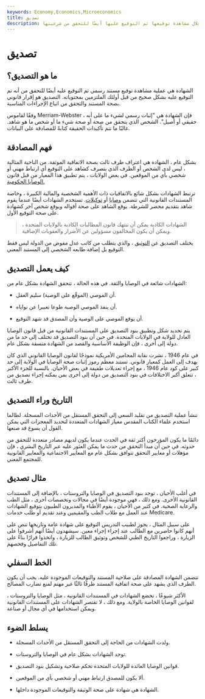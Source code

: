 ```yaml
---
keywords: Economy,Economics,Microeconomics
title: تصديق
description: التصديق في القانون هو عملية توثيق وثيقة رسمية من خلال مشاهدة توقيعها ثم التوقيع عليها أيضًا للتحقق من شرعيتها.
---
```


# تصديق
## ما هو التصديق؟

الشهادة هي عملية مشاهدة توقيع مستند رسمي ثم التوقيع عليه أيضًا للتحقق من أنه تم التوقيع عليه بشكل صحيح من قبل أولئك الملتزمين بمحتوياته. التصديق هو إقرار قانوني بصحة المستند والتحقق من اتباع الإجراءات المناسبة.

وفقًا لقاموس Merriam-Webster ، فإن الشهادة هي "إثبات رسمي لشيء ما على أنه حقيقي أو أصيل". الشخص الذي يتحقق من صحة أو صحة شيء ما أو شخص ما هو شاهد. غالبًا ما تتم تأكيدات الحقيقة كتابةً للمصادقة على البيانات.

## فهم المصادقة

بشكل عام ، الشهادة هي اعتراف طرف ثالث بصحة الاتفاقية الموثقة. من الناحية المثالية ، ليس لدى الشخص أو الطرف الذي يتصرف كشاهد على التوقيع أي ارتباط مهني أو شخصي بأي من الموقعين. في بعض الولايات ، يتم تطبيق هذا المعيار من قبل قانون [الوصايا الحكومية.](/probate)

ترتبط الشهادات بشكل شائع بالاتفاقيات ذات الأهمية الشخصية والمالية الكبيرة ، وخاصة المستندات القانونية التي تتضمن [وصايا](/will) أو [توكيلات](/powerofattorney). تستخدم الشهادات أيضًا عندما يقوم شاهد بتقديم محضر للشرطة. يوقع الشاهد على صحة أقواله ويوقع شخص آخر كشهادة على صحة التوقيع الأول.

> الشهادات الكاذبة يمكن أن تنتهك قانون المطالبات الكاذبة بالولايات المتحدة ، ويمكن أن يكون المخالفون مسؤولين عن الأضرار والعقوبات الإضافية.

>

يختلف التصديق عن [التوثيق](/notarize) ، والذي يتطلب من كاتب عدل مفوض من الدولة ليس فقط التوقيع بل إضافة طابعه الشخصي إلى المستند المعني.

## كيف يعمل التصديق

الشهادات شائعة في الوصايا والثقة. في هذه الحالة ، تتحقق الشهادة بشكل عام من:

- أن الموصي (الموقّع على الوصية) سليم العقل.

- أن ينفذ الموصي الوصية طوعا تعبيرا عن نواياه.

- أن يوقع الموصي على الوصية وأن المصدق قد شهد التوقيع.

يتم تحديد شكل وتطبيق بنود التصديق على المستندات القانونية من قبل قانون الوصايا العادل للولاية في الولايات المتحدة. في حين أن بنود التصديق قد تختلف إلى حد ما من دولة إلى أخرى ، فإن الوظيفة الأساسية والقصد من الشهادة متسقة بشكل عام.

في عام 1946 ، نشرت نقابة المحامين الأمريكية نموذجًا لقانون الوصايا القانوني الذي كان يهدف إلى العمل كمعيار قانوني. تستند معظم رموز إثبات صحة الوصايا في الولاية إلى حد كبير على كود عام 1946 ، مع إجراء تعديلات طفيفة في بعض الأحيان. بالنسبة للجزء الأكبر ، تتعلق أكبر الاختلافات في بنود التصديق من دولة إلى أخرى بمن يمكنه إجراء تصديق من طرف ثالث.

## التاريخ وراء التصديق

تنشأ عملية التصديق من تقليد السعي إلى التحقق المستقل من الأحداث المسجلة. لطالما استخدم علماء الكتاب المقدس معيار الشهادات المتعددة لتحديد المعجزات التي يمكن القول أن يسوع قد صنعها.

دائمًا ما يكون المؤرخون أكثر ثقة في الحدث عندما يكون لديهم مصادر متعددة للتحقق من حدوثه. في حين أن مبدأ التحقق من حدث ما يمكن العثور عليه عبر التاريخ البشري ، فإن مؤهلات أو معايير التحقق تتوافق بشكل عام مع المعايير الاجتماعية والمعايير القانونية للمجتمع المعني.

## مثال تصديق

في أغلب الأحيان ، توجد بنود التصديق في الوصايا والتروستات ، بالإضافة إلى المستندات القانونية الأخرى. ومع ذلك ، فهي موجودة أيضًا في مجالات وتخصصات أخرى ، مثل الطب والرعاية الصحية. في كثير من الأحيان ، يقوم الأطباء والمديرون الطبيون بتوقيع الشهادات عند العمل مع طلاب الطب والمقيمين وعند تقديم أو طلب خدمات Medicare.

على سبيل المثال ، يجوز لطبيب التدريس التوقيع على شهادة عامة وتاريخها تنص على أنهم كانوا حاضرين مع الطالب عند إجراء إجراء معين. سيشهدون أيضًا أنهم أشرفوا على الزيارة ، وراجعوا التاريخ الطبي للشخص وتوثيق الطالب للزيارة ، واتخذوا قرارًا بناءً على تلك التفاصيل وفحصهم.

## الخط السفلي

تتضمن الشهادة المصادقة على صلاحية المستند والتوقيعات الموجودة عليه. يجب أن يكون الطرف الذي يشهد على صحة اتفاقية المستند طرفًا ثالثًا غير مهتم لمنع تضارب المصالح.

الأكثر شيوعًا ، تخضع الشهادات في المستندات القانونية ، مثل الوصايا والتروستات ، لقوانين الوصايا الخاصة بالولاية. ومع ذلك ، لا تقتصر الشهادات على المستندات القانونية ويمكن استخدامها في أي مجال أو صناعة.

## يسلط الضوء

- ولدت الشهادات من الحاجة إلى التحقق المستقل من الأحداث المسجلة.

- توجد الشهادات بشكل عام في الوصايا والتروستات.

- قوانين الوصايا العائدة للولايات المتحدة تحكم صلاحية وتشكيل بنود التصديق.

- ألا يكون للمصدق ارتباط مهني أو شخصي بأي من الموقعين.

- الشهادة هي شهادة على صحة الوثيقة والتوقيعات الموجودة داخلها.

